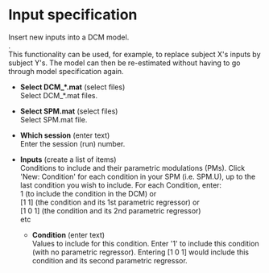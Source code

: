 # Input specification  
Insert new inputs into a DCM model.   
.   
This functionality can be used, for example, to replace subject X's inputs by subject Y's. The model can then be re-estimated without having to go through model specification again.   

* **Select DCM_*.mat** (select files)  
Select DCM_*.mat files.   

* **Select SPM.mat** (select files)  
Select SPM.mat file.   

* **Which session** (enter text)  
Enter the session (run) number.   

* **Inputs** (create a list of items)  
Conditions to include and their parametric modulations (PMs). Click 'New: Condition' for each condition in your SPM (i.e. SPM.U), up to the last condition you wish  to include. For each Condition, enter:   
1 (to include the condition in the DCM) or   
[1 1] (the condition and its 1st parametric regressor) or   
[1 0 1] (the condition and its 2nd parametric regressor)   
etc   

    * **Condition** (enter text)  
    Values to include for this condition. Enter '1' to include this condition (with no parametric regressor). Entering [1 0 1] would include this condition and its second parametric regressor.   
